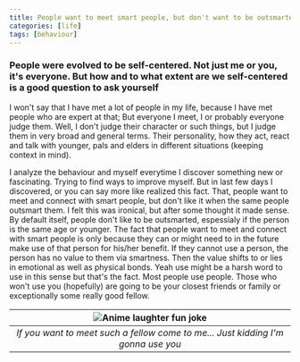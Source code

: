```yaml
---
title: People want to meet smart people, but don't want to be outsmarted
categories: [life]
tags: [behaviour]
---
```


### People were evolved to be self-centered. Not just me or you, it's everyone. But how and to what extent are we self-centered is a good question to ask yourself

I won't say that I have met a lot of people in my life, because I have met people who are expert at that; But everyone I meet, I or probably everyone judge them. Well, I don't judge their character or such things, but I judge them in very broad and general terms. Their personality, how they act, react and talk with younger, pals and elders in different situations (keeping context in mind).

I analyze the behaviour and myself everytime I discover something new or fascinating. Trying to find ways to improve myself. But in last few days I discovered, or you can say more like realized this fact. That, people want to meet and connect with smart people, but don't like it when the same people outsmart them. I felt this was ironical, but after some thought it made sense. By default itself, people don't like to be outsmarted, espessialy if the person is the same age or younger. The fact that people want to meet and connect with smart people is only because they can or might need to in the future make use of that person for his/her benefit. If they cannot use a person, the person has no value to them via smartness. Then the value shifts to or lies in emotional as well as physical bonds. Yeah use might be a harsh word to use in this sense but that's the fact. Most people use people. Those who won't use you (hopefully) are going to be your closest friends or family or exceptionally some really good fellow.

| ![Anime laughter fun joke](https://media.tenor.com/gFR8jBHv-XkAAAAC/anime-evil.gif) |
| :---------------------------------------------------------------------------------: |
|  *If you want to meet such a fellow come to me... Just kidding I'm gonna use you*   |
